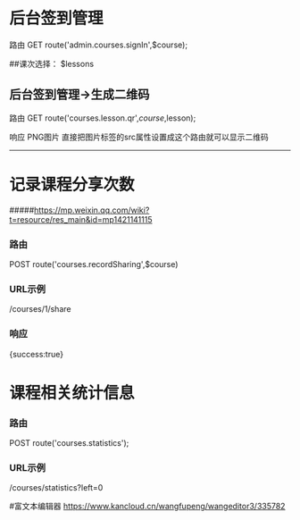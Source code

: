 # 后台签到管理
路由 GET route('admin.courses.signIn',$course);

##课次选择：
$lessons

## 后台签到管理->生成二维码
路由 GET route('courses.lesson.qr',$course,$lesson);

响应 PNG图片
直接把图片标签的src属性设置成这个路由就可以显示二维码
***
# 记录课程分享次数
#####https://mp.weixin.qq.com/wiki?t=resource/res_main&id=mp1421141115
### 路由 
POST route('courses.recordSharing',$course)
### URL示例 
/courses/1/share
### 响应 
{success:true}
# 课程相关统计信息
### 路由 
POST route('courses.statistics');
### URL示例 
/courses/statistics?left=0


#富文本编辑器
https://www.kancloud.cn/wangfupeng/wangeditor3/335782
